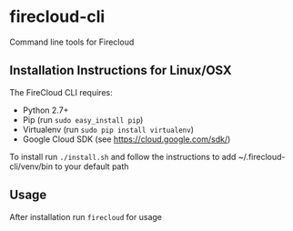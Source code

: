 # firecloud-cli
Command line tools for Firecloud

## Installation Instructions for Linux/OSX
The FireCloud CLI requires:
* Python 2.7+
* Pip (run `sudo easy_install pip`)
* Virtualenv (run `sudo pip install virtualenv`)
* Google Cloud SDK (see https://cloud.google.com/sdk/)

To install run `./install.sh` and follow the instructions to add ~/.firecloud-cli/venv/bin to your default path

## Usage

After installation run `firecloud` for usage
